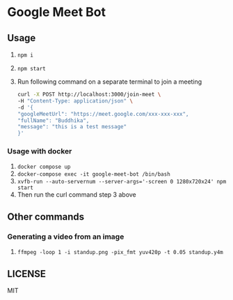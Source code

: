 # Google Meet Bot

## Usage

1. `npm i`
2. `npm start`
3. Run following command on a separate terminal to join a meeting

   ```bash
   curl -X POST http://localhost:3000/join-meet \
   -H "Content-Type: application/json" \
   -d '{
   "googleMeetUrl": "https://meet.google.com/xxx-xxx-xxx",
   "fullName": "Buddhika",
   "message": "this is a test message"
   }'
   ```

### Usage with docker

1. `docker compose up`
2. `docker-compose exec -it google-meet-bot /bin/bash`
3. `xvfb-run --auto-servernum --server-args='-screen 0 1280x720x24' npm start`
4. Then run the curl command step 3 above

## Other commands

### Generating a video from an image

1. `ffmpeg -loop 1 -i standup.png -pix_fmt yuv420p -t 0.05 standup.y4m`

## LICENSE

MIT
